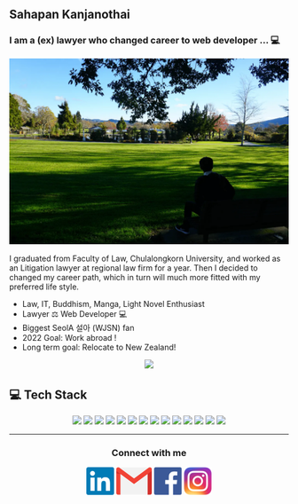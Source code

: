 ## Sahapan Kanjanothai
### I am a (ex) lawyer who changed career to web developer ... 💻
![cover photo](https://raw.githubusercontent.com/sahapan-k/sahapan-k/main/sahapan-k/assets/cover.webp)

<p>
I graduated from Faculty of Law, Chulalongkorn University, and worked as an Litigation lawyer at regional law firm for a year. Then I decided to changed my career path, which in turn will much more fitted with my preferred life style.

- Law, IT, Buddhism, Manga, Light Novel Enthusiast
- Lawyer ⚖️ Web Developer 💻
- Biggest SeolA 설아 (WJSN) fan
- 2022 Goal: Work abroad !
- Long term goal: Relocate to New Zealand!

<div align="center">
<img src="https://raw.githubusercontent.com/sahapan-k/sahapan-k/main/sahapan-k/assets/seola-typing.gif" />
</div>

<h2><b>💻  Tech Stack</b></h2>
<p align="center">
 <img src="https://img.shields.io/badge/HTML5-E34F26?style=for-the-badge&logo=html5&logoColor=white" height="25"/>
 <img src="https://img.shields.io/badge/CSS3-1572B6?style=for-the-badge&logo=css3&logoColor=white" height="25"/>
  <img src="https://img.shields.io/badge/javascript-323330.svg?&style=for-the-badge&logo=javascript&logoColor=F7DF1E" height="25"/>
  <img src="https://img.shields.io/badge/Node.js-43853D?style=for-the-badge&logo=node.js&logoColor=white" height="25"/>
  <img src="https://img.shields.io/badge/Postman-FF6C37?style=for-the-badge&logo=Postman&logoColor=white" height="25"/>
    <img src="https://img.shields.io/badge/Express.js-000000?style=for-the-badge&logo=express&logoColor=white" height="25"/>
  <img src="https://img.shields.io/badge/MongoDB-4EA94B?style=for-the-badge&logo=mongodb&logoColor=white" height="25"/>
  <img src="https://img.shields.io/badge/Pug-E3C29B?style=for-the-badge&logo=pug&logoColor=black" height="25"/>
  <img src="https://img.shields.io/badge/React-20232A?style=for-the-badge&logo=react&logoColor=61DAFB" height="25"/>
   <img src="https://img.shields.io/badge/Redux-593D88?style=for-the-badge&logo=redux&logoColor=white" height="25"/>
    <img src="https://img.shields.io/badge/next.js-000000?style=for-the-badge&logo=nextdotjs&logoColor=white" height="25"/>
  <img src="https://img.shields.io/badge/git%20&%20github-FF9800.svg?&style=for-the-badge&logo=git&logoColor=white" height="25"/>
   <img src="https://img.shields.io/badge/npm-CB3837?style=for-the-badge&logo=npm&logoColor=white" height="25"/>
    <img src="https://img.shields.io/badge/JWT-000000?style=for-the-badge&logo=JSON%20web%20tokens&logoColor=white" height="25"/>
</p>

<hr>
<div>
  <h3 align="center">Connect with me</h3>
  <p align="center">
    <a href= "https://www.linkedin.com/in/sahapan-k/"><img src="https://raw.githubusercontent.com/sahapan-k/sahapan-k/main/sahapan-k/assets/linkedin.png" height="50" /></a>
    <a href= "mailto:sahapan.kanjanothai@gmail.com"><img src="https://raw.githubusercontent.com/sahapan-k/sahapan-k/main/sahapan-k/assets/email.png" height="50" /></a>
    <a href= "https://www.facebook.com/paakkung/"><img src="https://raw.githubusercontent.com/sahapan-k/sahapan-k/main/sahapan-k/assets/facebook.png" height="50" /></a>
    <a href= "https://www.instagram.com/paak.kanjanothai/"><img src="https://raw.githubusercontent.com/sahapan-k/sahapan-k/main/sahapan-k/assets/instagram.png" height="50" /></a>
  </p>
</div>
